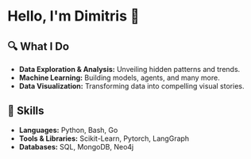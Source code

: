 # Hello, I'm Dimitris 👋

## 🔍 What I Do

- **Data Exploration & Analysis:** Unveiling hidden patterns and trends.
- **Machine Learning:** Building models, agents, and many more.
- **Data Visualization:** Transforming data into compelling visual stories.

## 🚀 Skills

- **Languages:** Python, Bash, Go
- **Tools & Libraries:** Scikit-Learn, Pytorch, LangGraph
- **Databases:** SQL, MongoDB, Neo4j

